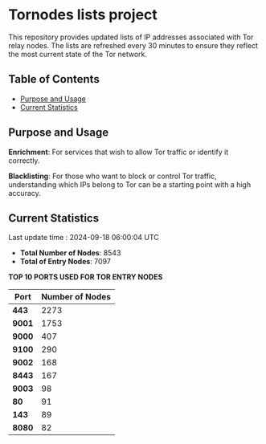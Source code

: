 # Tornodes lists project

This repository provides updated lists of IP addresses associated with Tor relay nodes. The lists are refreshed every 30 minutes to ensure they reflect the most current state of the Tor network.

## Table of Contents

- [Purpose and Usage](#purpose-and-usage)
- [Current Statistics](#current-statistics)


## Purpose and Usage

**Enrichment**: For services that wish to allow Tor traffic or identify it correctly.

**Blacklisting**: For those who want to block or control Tor traffic, understanding which IPs belong to Tor can be a starting point with a high accuracy.

## Current Statistics

Last update time : 2024-09-18 06:00:04 UTC

- **Total Number of Nodes**: 8543
- **Total of Entry Nodes**: 7097

**TOP 10 PORTS USED FOR TOR ENTRY NODES**

| **Port** | **Number of Nodes** |
|------|-----------------|
| **443**   | 2273  |
| **9001**   | 1753  |
| **9000**   | 407  |
| **9100**   | 290  |
| **9002**   | 168  |
| **8443**   | 167  |
| **9003**   | 98  |
| **80**   | 91  |
| **143**   | 89  |
| **8080**   | 82  |

